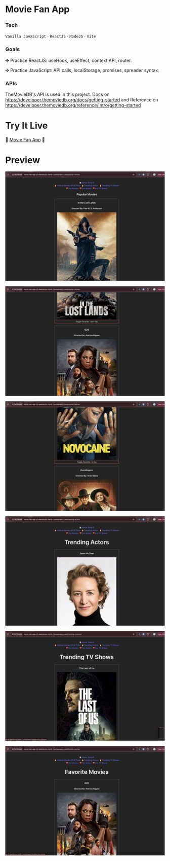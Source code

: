 # Movie Fan App

### Tech

`Vanilla JavaScript` · `ReactJS` · `NodeJS` · `Vite`

### Goals

✣ Practice ReactJS: useHook, useEffect, context API, router.

✣ Practice JavaScript: API calls, localStorage, promises, spreader syntax.

### APIs

TheMovieDB's API is used in this project. Docs on https://developer.themoviedb.org/docs/getting-started and Reference on https://developer.themoviedb.org/reference/intro/getting-started

# Try It Live

🚀 [Movie Fan App](http://movie-fan-app.s3-website.eu-north-1.amazonaws.com/) 🚀

# Preview

![MovieFan App, by Adri](https://github.com/0xadri/mini-app/blob/main/mini-app/public/screenshots/Screenshot%202025-04-15%20at%2018.39.38.png?raw=true)

![MovieFan App, by Adri](https://github.com/0xadri/mini-app/blob/main/mini-app/public/screenshots/Screenshot%202025-04-15%20at%2018.39.47.png?raw=true)

![MovieFan App, by Adri](https://github.com/0xadri/mini-app/blob/main/mini-app/public/screenshots/Screenshot%202025-04-15%20at%2018.40.00.png?raw=true)

![MovieFan App, by Adri](https://github.com/0xadri/mini-app/blob/main/mini-app/public/screenshots/Screenshot%202025-04-15%20at%2018.40.10.png?raw=true)

![MovieFan App, by Adri](https://github.com/0xadri/mini-app/blob/main/mini-app/public/screenshots/Screenshot%202025-04-15%20at%2018.40.15.png?raw=true)

![MovieFan App, by Adri](https://github.com/0xadri/mini-app/blob/main/mini-app/public/screenshots/Screenshot%202025-04-15%20at%2018.40.23.png?raw=true)
